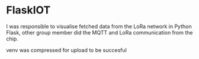 # FlaskIOT
I was responsible to visualise fetched data from the LoRa network in Python Flask, other group member did the MQTT and LoRa communication from the chip.

venv was compressed for upload to be succesful

